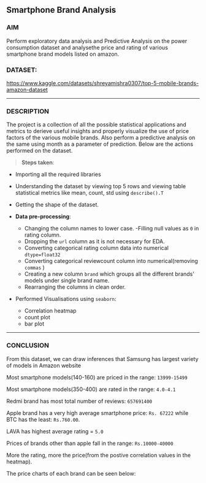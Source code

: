 ## Smartphone Brand Analysis 

### AIM
Perform exploratory data analysis and Predictive Analysis on the power consumption dataset and analysethe price and rating of various smartphone brand models listed on amazon.

### DATASET: 
https://www.kaggle.com/datasets/shreyamishra0307/top-5-mobile-brands-amazon-dataset
<hr>

### DESCRIPTION

The project is a collection of all the possible statistical applications and metrics to derieve useful insights and properly visualize the use of price factors of the various mobile brands. Also perform a predictive analysis on the same using month as a parameter of prediction. Below are the actions performed on the dataset.

> **Steps taken**:
+ Importing all the required libraries
+ Understanding the dataset by viewing top 5 rows and viewing table statistical metrics like mean, count, std using `describe().T`
+ Getting the shape of the dataset.
+ **Data pre-processing**:
    - Changing the column names to lower case.
    -Filling null values as `0` in rating column.
    - Dropping the `url` column as it is not necessary for EDA.
    - Converting categorical rating column data into numerical `dtype=float32`
    - Converting categorical reviewcount column into numerical(removing `commas` )
    - Creating a new column `brand` which groups all the different brands' models under single brand name.
    - Rearranging the columns in clean order.

+ Performed Visualisations using `seaborn`:
    * Correlation heatmap
    * count plot
    * bar plot 
<hr>

### CONCLUSION

From this dataset, we can draw inferences that Samsung has largest variety of models in Amazon website

Most smartphone models(140-160) are priced in the range: `13999-15499`

Most smartphone models(350-400) are rated in the range: `4.0-4.1`

Redmi brand has most total number of reviews: `657691400`

Apple brand has a very high average smartphone price: `Rs. 67222` while BTC has the least: `Rs.760.00`.

LAVA has highest average rating = `5.0`

Prices of brands other than apple fall in the range: `Rs.10000-40000`

More the rating, more the price(from the postive correlation values in the heatmap).

The price charts of each brand can be seen below:



